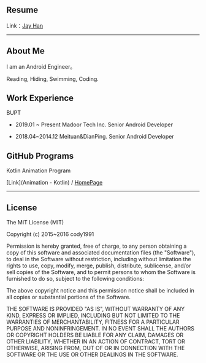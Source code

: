 Resume
---

Link：[Jay Han](http://hanqingzhen-jayhan.github.io/aboutme)

---

About Me
---

I am an Android Engineer。

Reading, Hiding, Swimming, Coding.

Work Experience
---

BUPT

* 2019.01 ~ Present Madoor Tech Inc. Senior Android Developer


* 2018.04~2014.12 Meituan&DianPing. Senior Android Developer


GitHub Programs
---

Kotlin Animation Program

[Link](Animation - Kotlin) / [HomePage](http://hanqingzhen-jayhan.github.io/aboutme)

---

## License
The MIT License (MIT)

Copyright (c) 2015~2016 cody1991

Permission is hereby granted, free of charge, to any person obtaining a copy
of this software and associated documentation files (the "Software"), to deal
in the Software without restriction, including without limitation the rights
to use, copy, modify, merge, publish, distribute, sublicense, and/or sell
copies of the Software, and to permit persons to whom the Software is
furnished to do so, subject to the following conditions:

The above copyright notice and this permission notice shall be included in all
copies or substantial portions of the Software.

THE SOFTWARE IS PROVIDED "AS IS", WITHOUT WARRANTY OF ANY KIND, EXPRESS OR
IMPLIED, INCLUDING BUT NOT LIMITED TO THE WARRANTIES OF MERCHANTABILITY,
FITNESS FOR A PARTICULAR PURPOSE AND NONINFRINGEMENT. IN NO EVENT SHALL THE
AUTHORS OR COPYRIGHT HOLDERS BE LIABLE FOR ANY CLAIM, DAMAGES OR OTHER
LIABILITY, WHETHER IN AN ACTION OF CONTRACT, TORT OR OTHERWISE, ARISING FROM,
OUT OF OR IN CONNECTION WITH THE SOFTWARE OR THE USE OR OTHER DEALINGS IN THE
SOFTWARE.
